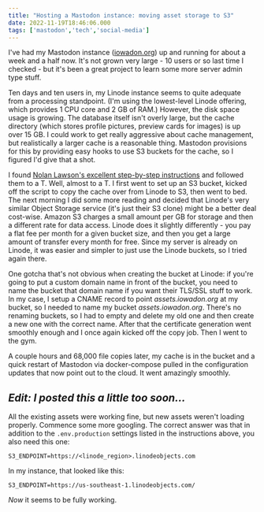 ```yaml
---
title: "Hosting a Mastodon instance: moving asset storage to S3"
date: 2022-11-19T18:46:06.000
tags: ['mastodon','tech','social-media']
---
```


I've had my Mastodon instance ([iowadon.org](https://iowadon.org)) up and running for about a week and a half now. It's not grown very large - 10 users or so last time I checked - but it's been a great project to learn some more server admin type stuff.

Ten days and ten users in, my Linode instance seems to quite adequate from a processing standpoint. (I'm using the lowest-level Linode offering, which provides 1 CPU core and 2 GB of RAM.) However, the disk space usage is growing. The database itself isn't overly large, but the cache directory (which stores profile pictures, preview cards for images) is up over 15 GB. I could work to get really aggressive about cache management, but realistically a larger cache is a reasonable thing. Mastodon provisions for this by providing easy hooks to use S3 buckets for the cache, so I figured I'd give that a shot.

I found [Nolan Lawson's excellent step-by-step instructions](https://github.com/cybrespace/cybrespace-meta/blob/master/s3.md) and followed them to a T. Well, almost to a T. I first went to set up an S3 bucket, kicked off the script to copy the cache over from Linode to S3, then went to bed. The next morning I did some more reading and decided that Linode's very similar Object Storage service (it's just their S3 clone) might be a better deal cost-wise. Amazon S3 charges a small amount per GB for storage and then a different rate for data access. Linode does it slightly differently - you pay a flat fee per month for a given bucket size, and then you get a large amount of transfer every month for free. Since my server is already on Linode, it was easier and simpler to just use the Linode buckets, so I tried again there.

One gotcha that's not obvious when creating the bucket at Linode: if you're going to put a custom domain name in front of the bucket, you need to name the bucket that domain name if you want their TLS/SSL stuff to work. In my case, I setup a CNAME record to point _assets.iowadon.org_ at my bucket, so I needed to name my bucket _assets.iowadon.org_. There's no renaming buckets, so I had to empty and delete my old one and then create a new one with the correct name. After that the certificate generation went smoothly enough and I once again kicked off the copy job. Then I went to the gym.

A couple hours and 68,000 file copies later, my cache is in the bucket and a quick restart of Mastodon via docker-compose pulled in the configuration updates that now point out to the cloud. It went amazingly smoothly.

## _Edit: I posted this a little too soon..._

All the existing assets were working fine, but new assets weren't loading properly. Commence some more googling. The correct answer was that in addition to the `.env.production` settings listed in the instructions above, you also need this one:

```
S3_ENDPOINT=https://<linode_region>.linodeobjects.com
```

In my instance, that looked like this:

```
S3_ENDPOINT=https://us-southeast-1.linodeobjects.com/
```

_Now_ it seems to be fully working.
